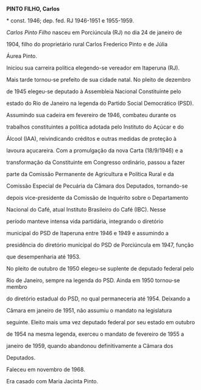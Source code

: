**PINTO FILHO, Carlos**



\* const. 1946; dep. fed. RJ 1946-1951 e 1955-1959.



*Carlos Pinto Filho* nasceu em Porciúncula (RJ) no dia 24 de janeiro de

1904, filho do proprietário rural Carlos Frederico Pinto e de Júlia

Áurea Pinto.



Iniciou sua carreira política elegendo-se vereador em Itaperuna (RJ).

Mais tarde tornou-se prefeito de sua cidade natal. No pleito de dezembro

de 1945 elegeu-se deputado à Assembleia Nacional Constituinte pelo

estado do Rio de Janeiro na legenda do Partido Social Democrático (PSD).

Assumindo sua cadeira em fevereiro de 1946, combateu durante os

trabalhos constituintes a política adotada pelo Instituto do Açúcar e do

Álcool (IAA), reivindicando créditos e outras medidas de proteção à

lavoura açucareira. Com a promulgação da nova Carta (18/9/1946) e a

transformação da Constituinte em Congresso ordinário, passou a fazer

parte da Comissão Permanente de Agricultura e Política Rural e da

Comissão Especial de Pecuária da Câmara dos Deputados, tornando-se

depois vice-presidente da Comissão de Inquérito sobre o Departamento

Nacional do Café, atual Instituto Brasileiro do Café (IBC). Nesse

período manteve intensa vida partidária, integrando o diretório

municipal do PSD de Itaperuna entre 1946 e 1949 e assumindo a

presidência do diretório municipal do PSD de Porciúncula em 1947, função

que desempenharia até 1953.



No pleito de outubro de 1950 elegeu-se suplente de deputado federal pelo

Rio de Janeiro, sempre na legenda do PSD. Ainda em 1950 tornou-se membro

do diretório estadual do PSD, no qual permaneceria até 1954. Deixando a

Câmara em janeiro de 1951, não assumiu o mandato na legislatura

seguinte. Eleito mais uma vez deputado federal por seu estado em outubro

de 1954 na mesma legenda, exerceu o mandato de fevereiro de 1955 a

janeiro de 1959, quando abandonou definitivamente a Câmara dos

Deputados.



Faleceu em novembro de 1968.



Era casado com Maria Jacinta Pinto.



